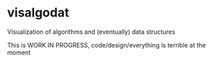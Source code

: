 # visalgodat
Visualization of algorithms and (eventually) data structures

This is WORK IN PROGRESS, code/design/everything is terrible at the moment
